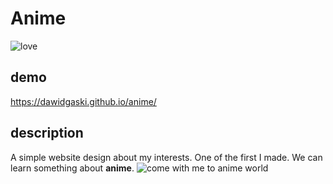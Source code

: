 # Anime
![love](https://i.pinimg.com/originals/e0/35/f1/e035f1b9fd4042457f76e18c40799069.png)
## demo 
https://dawidgaski.github.io/anime/
## description
A simple website design about my interests.
One of the first I made.
We can learn something about **anime**.
![come with me to anime world](https://www.pngplay.com/wp-content/uploads/12/Kawaii-Anime-Girl-Background-PNG-Image.png)
